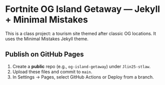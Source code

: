 # Fortnite OG Island Getaway — Jekyll + Minimal Mistakes

This is a class project: a tourism site themed after classic OG locations. It uses the Minimal Mistakes Jekyll theme.

## Publish on GitHub Pages
1. Create a **public** repo (e.g., `og-island-getaway`) under `Jlin25-stlaw`.
2. Upload these files and commit to `main`.
3. In Settings → Pages, select GitHub Actions or Deploy from a branch.
